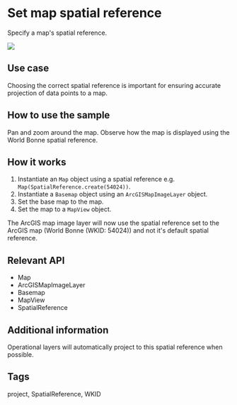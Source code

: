 # Set map spatial reference

Specify a map's spatial reference.

![](screenshot.png)

## Use case

Choosing the correct spatial reference is important for ensuring accurate projection of data points to a map.  

## How to use the sample

Pan and zoom around the map. Observe how the map is displayed using the World Bonne spatial reference.

## How it works

1. Instantiate an `Map` object using a spatial reference e.g. `Map(SpatialReference.create(54024))`.
2. Instantiate a `Basemap` object using an `ArcGISMapImageLayer` object.
3. Set the base map to the map.
4. Set the map to a `MapView` object.

The ArcGIS map image layer will now use the spatial reference set to the ArcGIS map (World Bonne (WKID: 54024)) and not it's default spatial reference.

## Relevant API

* Map
* ArcGISMapImageLayer
* Basemap
* MapView
* SpatialReference

## Additional information

Operational layers will automatically project to this spatial reference when possible.

## Tags

project, SpatialReference, WKID
